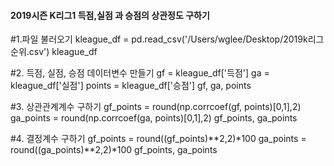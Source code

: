 #### 2019시즌 K리그1 득점,실점 과 승점의 상관정도 구하기

#1.파일 불러오기
kleague_df = pd.read_csv('/Users/wglee/Desktop/2019k리그순위.csv')
kleague_df

#2. 득점, 실점, 승점 데이터변수 만들기
gf = kleague_df['득점']
ga = kleague_df['실점']
points = kleague_df['승점']
gf, ga, points

#3. 상관관계계수 구하기
gf_points = round(np.corrcoef(gf, points)[0,1],2)
ga_points = round(np.corrcoef(ga, points)[0,1],2)
gf_points, ga_points

#4. 결정계수 구하기
gf_points = round((gf_points)**2,2)*100
ga_points = round((ga_points)**2,2)*100
gf_points, ga_points
